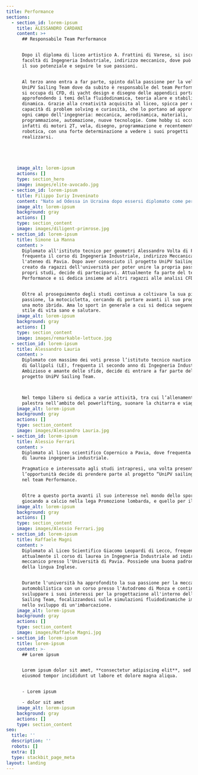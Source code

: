 ```yaml
---
title: Performance
sections:
  - section_id: lorem-ipsum
    title: ALESSANDRO CARDANI
    content: >+
      ## Responsabile Team Performance


      Dopo il diploma di liceo artistico A. Frattini di Varese, si iscrive alla
      facoltà di Ingegneria Industriale, indirizzo meccanico, dove può esprimere
      il suo potenziale e seguire le sue passioni.


      Al terzo anno entra a far parte, spinto dalla passione per la vela, del
      UniPV Sailing Team dove da subito è responsabile del team Performance. Qui
      si occupa di CFD, di yacht design e disegno delle appendici portanti,
      approfondendo i temi della fluidodinamica, teoria alare e stabilità
      dinamica. Grazie alla creatività acquisita al liceo, spicca per ottime
      capacità di problem solving e curiosità, che lo portano ad approfondire
      ogni campo dell'ingegneria: meccanica, aerodinamica, materiali,
      programmazione, automazione, nuove tecnologie. Come hobby si occupa
      infatti di motori 2T, vela, disegno, programmazione e recentemente
      robotica, con una forte determinazione a vedere i suoi progetti
      realizzarsi.





    image_alt: lorem-ipsum
    actions: []
    type: section_hero
    image: images/elite-avocado.jpg
  - section_id: lorem-ipsum
    title: Filippo Iuriy Inveninato
    content: "Nato ad Odessa in Ucraina dopo essersi diplomato come perito manutentore Aeronautico presso l’I.T.I.S\_ G. Feltrinelli di Milano si iscrive al corso di laurea in Ingegneria Industriale Meccanica all'Università di Pavia. Durante il primo anno universitario entra a far parte del UniPV Sailing Team spinto dalla voglia di far esperienza\_ e di contribuire con le proprie conoscenze in ambito aeronautico. Entra nel Team Performance, partecipando principalmente alla progettazione dello scafo e al miglioramento dell’efficienza generale.\n\nNel tempo libero, oltre alla passione per la chitarra elettrica, segue con interesse i progressi in campo aerospaziale e nel settore dell’automotive. La fluenza in lingua inglese ha reso possibile l’apprendimento di nozioni aggiuntive in campo tecnico, che lo motivano alla creazione di progetti personali su Fusion360 e su carta, mantenendo alta la voglia di reinventarsi e migliorarsi nel tempo.\n"
    image_alt: lorem-ipsum
    background: gray
    actions: []
    type: section_content
    image: images/diligent-primrose.jpg
  - section_id: lorem-ipsum
    title: Simone La Manna
    content: >
      Diplomato all'istituto tecnico per geometri Alessandro Volta di Pavia,
      frequenta il corso di Ingegneria Industriale, indirizzo Meccanica, presso
      l'ateneo di Pavia. Dopo aver conosciuto il progetto UniPV Sailing Team,
      creato da ragazzi dell'università per poter unire la propria passione e i
      propri studi, decide di parteciparvi. Attualmente fa parte del team
      Performance e si dedica insieme ad altri ragazzi alle analisi CFD.


      Oltre al proseguimento degli studi continua a coltivare la sua più grande
      passione, la motocicletta, cercando di portare avanti il suo progetto di
      una moto ibrida. Ama lo sport in generale a cui si dedica seguendo uno
      stile di vita sano e salutare.
    image_alt: lorem-ipsum
    background: gray
    actions: []
    type: section_content
    image: images/remarkable-lettuce.jpg
  - section_id: lorem-ipsum
    title: Alessandro Lauria
    content: >
      Diplomato con massimo dei voti presso l’istituto tecnico nautico Vespucci
      di Gallipoli (LE), frequenta il secondo anno di Ingegneria Industriale.
      Ambizioso e amante delle sfide, decide di entrare a far parte del team del
      progetto UniPV Sailing Team.



      Nel tempo libero si dedica a varie attività, tra cui l’allenamento in
      palestra nell’ambito del powerlifting, suonare la chitarra e viaggiare.
    image_alt: lorem-ipsum
    background: gray
    actions: []
    type: section_content
    image: images/Alessandro Lauria.jpg
  - section_id: lorem-ipsum
    title: Alessio Ferrari
    content: >
      Diplomato al liceo scientifico Copernico a Pavia, dove frequenta il corso
      di laurea ingegneria industriale.

      Pragmatico e interessato agli studi intrapresi, una volta presentatogli
      l’opportunità decide di prendere parte al progetto “UniPV sailing team”
      nel team Performance.


      Oltre a questo porta avanti il suo interesse nel mondo dello sport
      giocando a calcio nella lega Promozione lombarda, e quello per il cinema.
    image_alt: lorem-ipsum
    background: gray
    actions: []
    type: section_content
    image: images/Alessio Ferrari.jpg
  - section_id: lorem-ipsum
    title: Raffaele Magni
    content: >
      Diplomato al Liceo Scientifico Giacomo Leopardi di Lecco, frequenta
      attualmente il corso di laurea in Ingegneria Industriale ad indirizzo
      meccanico presso l'Università di Pavia. Possiede una buona padronanza
      della lingua Inglese. 


      Durante l'università ha approfondito la sua passione per la meccanica
      automobilistica con un corso presso l'Autodromo di Monza e continua a
      sviluppare i suoi interessi per la progettazione all'interno dell'UniPV
      Sailing Team, focalizzandosi sulle simulazioni fluidodinamiche implicate
      nello sviluppo di un'imbarcazione.
    image_alt: lorem-ipsum
    background: gray
    actions: []
    type: section_content
    image: images/Raffaele Magni.jpg
  - section_id: lorem-ipsum
    title: lorem-ipsum
    content: >-
      ## Lorem ipsum


      Lorem ipsum dolor sit amet, **consectetur adipiscing elit**, sed do
      eiusmod tempor incididunt ut labore et dolore magna aliqua.


      - Lorem ipsum

      - dolor sit amet
    image_alt: lorem-ipsum
    background: gray
    actions: []
    type: section_content
seo:
  title: ''
  description: ''
  robots: []
  extra: []
  type: stackbit_page_meta
layout: landing
---
```

